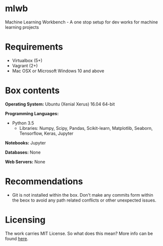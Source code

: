 # mlwb
Machine Learning Workbench - A one stop setup for dev works for machine learning projects

# Requirements
- Virtualbox (5+)
- Vagrant (2+)
- Mac OSX or Microsoft Windows 10 and above

# Box contents
__Operating System:__ Ubuntu (Xenial Xerus) 16.04 64-bit

__Programming Languages:__
- Python 3.5
  - Libraries: Numpy, Scipy, Pandas, Scikit-learn, Matplotlib, Seaborn, Tensorflow, Keras, Jupyter

__Notebooks:__ Jupyter

__Databases:__ None

__Web Servers:__ None

# Recommendations
- Git is not installed within the box. Don't make any commits form within the beox to avoid any path related conflicts or other unexpected issues.

# Licensing
The work carries MIT License. So what does this mean? More info can be found [here](https://choosealicense.com/appendix/ "External link").
